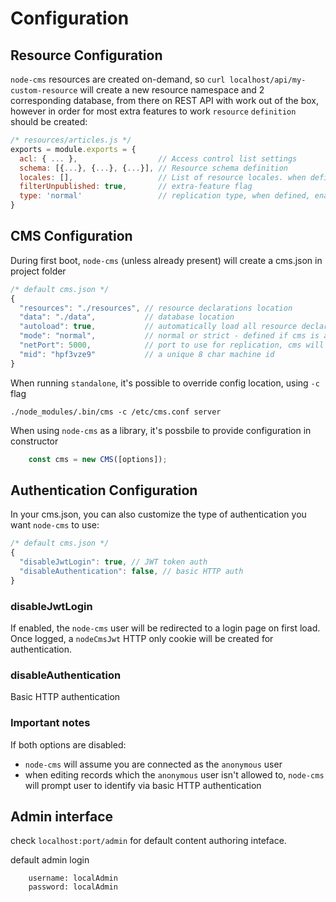 # Configuration


## Resource Configuration

`node-cms` resources are created on-demand, so `curl localhost/api/my-custom-resource` will create a new resource namespace and 2 corresponding database, from there on REST API with work out of the box, however in order for most extra features to work `resource` `definition` should be created:
``` Javascript
/* resources/articles.js */
exports = module.exports = {
  acl: { ... },                  // Access control list settings
  schema: [{...}, {...}, {...}], // Resource schema definition
  locales: [],                   // List of resource locales. when defined, enables localisation support
  filterUnpublished: true,       // extra-feature flag
  type: 'normal'                 // replication type, when defined, enables replication support
}
```

## CMS Configuration

During first boot, `node-cms` (unless already present) will create a cms.json in project folder
``` Javascript
/* default cms.json */
{
  "resources": "./resources", // resource declarations location
  "data": "./data",           // database location
  "autoload": true,           // automatically load all resource declarations, otherwise need to call library
  "mode": "normal",           // normal or strict - defined if cms is allowed to create non-existing resources
  "netPort": 5000,            // port to use for replication, cms will use port and port + 1 for both json and binary data replication
  "mid": "hpf3vze9"           // a unique 8 char machine id
}
```
When running `standalone`, it's possible to override config location, using `-c` flag
```
./node_modules/.bin/cms -c /etc/cms.conf server
```
When using `node-cms` as a library, it's possbile to provide configuration in constructor
``` Javascript
    const cms = new CMS([options]);
```

## Authentication Configuration

In your cms.json, you can also customize the type of authentication you want `node-cms` to use:
``` Javascript
/* default cms.json */
{
  "disableJwtLogin": true, // JWT token auth
  "disableAuthentication": false, // basic HTTP auth
}
```

### disableJwtLogin
If enabled, the `node-cms` user will be redirected to a login page on first load.
Once logged, a `nodeCmsJwt` HTTP only cookie will be created for authentication.

### disableAuthentication
Basic HTTP authentication

### Important notes
If both options are disabled:
- `node-cms` will assume you are connected as the `anonymous` user
- when editing records which the `anonymous` user isn't allowed to, `node-cms` will prompt user to identify via basic HTTP authentication

## Admin interface

check `localhost:port/admin` for default content authoring inteface.

default admin login

		username: localAdmin
		password: localAdmin



